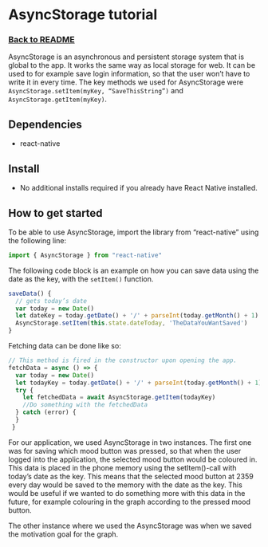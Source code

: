 # AsyncStorage tutorial
### [Back to README](../README.md)

AsyncStorage is an asynchronous and persistent storage system that is global to the app. It works the same way as local storage for web. It can be used to for example save login information, so that the user won’t have to write it in every time.
The key methods we used for AsyncStorage were `AsyncStorage.setItem(myKey, “SaveThisString”)` and `AsyncStorage.getItem(myKey)`.

## Dependencies 
* react-native

## Install
* No additional installs required if you already have React Native installed.

## How to get started
To be able to use AsyncStorage, import the library from “react-native” using the following line:

```javascript
import { AsyncStorage } from "react-native"
```
The following code block is an example on how you can save data using the date as the key, with the `setItem()` function.

```javascript
saveData() {
  // gets today’s date
  var today = new Date()
  let dateKey = today.getDate() + '/' + parseInt(today.getMonth() + 1) + '/' + today.getFullYear()
  AsyncStorage.setItem(this.state.dateToday, 'TheDataYouWantSaved')
}
```

Fetching data can be done like so: 

```javascript
// This method is fired in the constructor upon opening the app.
fetchData = async () => {
  var today = new Date()
  let todayKey = today.getDate() + '/' + parseInt(today.getMonth() + 1) + '/' + today.getFullYear()
  try {
    let fetchedData = await AsyncStorage.getItem(todayKey)
    //Do something with the fetchedData
  } catch (error) {
  }
 }
```
For our application, we used AsyncStorage in two instances. The first one was for saving which mood button was pressed, so that when the user logged into the application, the selected mood button would be coloured in. This data is placed in the phone memory using the setItem()-call with today’s date as the key. This means that the selected mood button at 2359 every day would be saved to the memory with the date as the key. This would be useful if we wanted to do something more with this data in the future, for example colouring in the graph according to the pressed mood button.

The other instance where we used the AsyncStorage was when we saved the motivation goal for the graph. 
